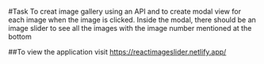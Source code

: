 #Task
To creat image gallery using an API and to create modal view for each image when the image is clicked.
Inside the modal, there should be an image slider to see all the images with the image number mentioned at the bottom

##To view the application visit https://reactimageslider.netlify.app/
